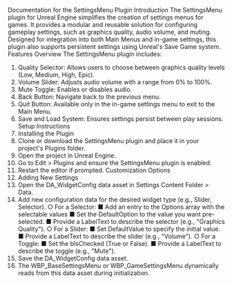 Documentation for the SettingsMenu Plugin 
Introduction
The SettingsMenu plugin for Unreal Engine simplifies the creation of settings menus for
games. It provides a modular and reusable solution for configuring gameplay settings, such as
graphics quality, audio volume, and muting. Designed for integration into both Main Menus and
in-game settings, this plugin also supports persistent settings using Unreal's Save Game
system.
Features Overview
The SettingsMenu plugin includes:
1. Quality Selector: Allows users to choose between graphics quality levels (Low, Medium,
High, Epic).
2. Volume Slider: Adjusts audio volume with a range from 0% to 100%.
3. Mute Toggle: Enables or disables audio.
4. Back Button: Navigate back to the previous menu.
5. Quit Button: Available only in the in-game settings menu to exit to the Main Menu.
6. Save and Load System: Ensures settings persist between play sessions.
Setup Instructions
1. Installing the Plugin
1. Clone or download the SettingsMenu plugin and place it in your project's Plugins
folder.
2. Open the project in Unreal Engine.
3. Go to Edit > Plugins and ensure the SettingsMenu plugin is enabled.
4. Restart the editor if prompted.
Customization Options
1. Adding New Settings
1. Open the DA_WidgetConfig data asset in Settings Content Folder > Data.
2. Add new configuration data for the desired widget type (e.g., Slider, Selector).
○ For a Selector:
■ Add an entry to the Options array with the selectable values
■ Set the DefaultOption to the value you want pre-selected.
■ Provide a LabelText to describe the selector (e.g., "Graphics Quality").
○ For a Slider:
■ Set DefaultValue to specify the initial value.
■ Provide a LabelText to describe the slider (e.g., "Volume").
○ For a Toggle:
■ Set the bIsChecked (True or False).
■ Provide a LabelText to describe the toggle (e.g., "Mute").
3. Save the DA_WidgetConfig data asset.
4. The WBP_BaseSettingsMenu or WBP_GameSettingsMenu dynamically reads from
this data asset during initialization.
